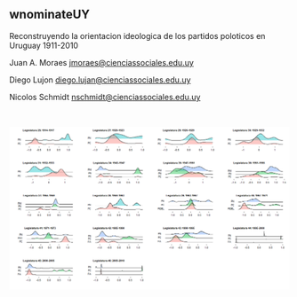 

## wnominateUY

Reconstruyendo la orientacion ideologica de los partidos poloticos en Uruguay 1911-2010


Juan A. Moraes jmoraes@cienciassociales.edu.uy

Diego Lujon diego.lujan@cienciassociales.edu.uy

Nicolos Schmidt nschmidt@cienciassociales.edu.uy


<br />


![](https://github.com/Nicolas-Schmidt/wnominateUY/blob/master/paleta.png)  
